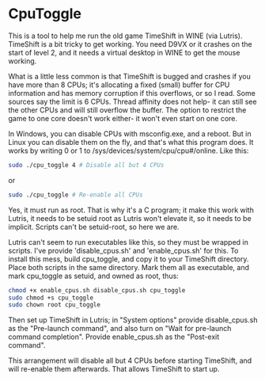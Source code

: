 # CpuToggle

This is a tool to help me run the old game TimeShift in WINE (via Lutris). TimeShift is a bit tricky to get working. You need D9VX or it crashes on the start of level 2, and it needs a virtual desktop in WINE to get the mouse working.

What is a little less common is that TimeShift is bugged and crashes if you have more than 8 CPUs; it's allocating a fixed (small) buffer for CPU information and has memory corruption if this overflows, or so I read. Some sources say the limit is 6 CPUs. Thread affinity does not help- it can still see the other CPUs and will still overflow the buffer. The option to restrict the game to one core doesn't work either- it won't even start on one core.

In Windows, you can disable CPUs with msconfig.exe, and a reboot. But in Linux you can disable them on the fly, and that's what this program does. It works by writing 0 or 1 to /sys/devices/system/cpu/cpu#/online. Like this:

```bash
sudo ./cpu_toggle 4 # Disable all but 4 CPUs
```
or
```bash
sudo ./cpu_toggle # Re-enable all CPUs
```

Yes, it must run as root. That is why it's a C program; it make this work with Lutris, it needs to be setuid root as Lutris won't elevate it, so it needs to be implicit. Scripts can't be setuid-root, so here we are.

Lutris can't seem to run executables like this, so they must be wrapped in scripts. I've provide 'disable_cpus.sh' and 'enable_cpus.sh' for this. To install this mess, build cpu_toggle, and copy it to your TimeShift directory. Place both scripts in the same directory. Mark them all as executable, and mark cpu_toggle as setuid, and owned as root, thus:

```bash
chmod +x enable_cpus.sh disable_cpus.sh cpu_toggle
sudo chmod +s cpu_toggle
sudo chown root cpu_toggle
```

Then set up TimeShift in Lutris; in "System options" provide disable_cpus.sh as the "Pre-launch command", and also turn on "Wait for pre-launch command completion". Provide enable_cpus.sh as the "Post-exit command".

This arrangement will disable all but 4 CPUs before starting TimeShift, and will re-enable them afterwards. That allows TimeShift to start up.
